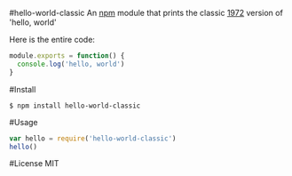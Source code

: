 #hello-world-classic
An [npm](https://www.npmjs.org) module that prints the classic [1972](http://en.wikipedia.org/wiki/Hello_world_program#History) version of 'hello, world'

Here is the entire code:
```js
module.exports = function() {
  console.log('hello, world')
}
```

#Install
```
$ npm install hello-world-classic
```

#Usage
```js
var hello = require('hello-world-classic')
hello()
```

#License
MIT
